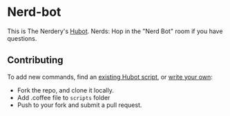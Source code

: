 # Nerd-bot

This is The Nerdery's [Hubot](https://github.com/github/hubot). Nerds: Hop in the "Nerd Bot" room if you have questions.

## Contributing

To add new commands, find an [existing Hubot script](http://hubot-script-catalog.herokuapp.com/), or [write your own](https://github.com/github/hubot/blob/master/docs/scripting.md):

* Fork the repo, and clone it locally.
* Add .coffee file to `scripts` folder
* Push to your fork and submit a pull request.
